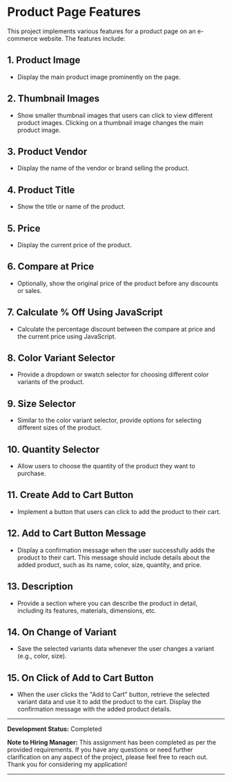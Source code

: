 # Product Page Features

This project implements various features for a product page on an e-commerce website. The features include:

## 1. Product Image
- Display the main product image prominently on the page.

## 2. Thumbnail Images
- Show smaller thumbnail images that users can click to view different product images. Clicking on a thumbnail image changes the main product image.

## 3. Product Vendor
- Display the name of the vendor or brand selling the product.

## 4. Product Title
- Show the title or name of the product.

## 5. Price
- Display the current price of the product.

## 6. Compare at Price
- Optionally, show the original price of the product before any discounts or sales.

## 7. Calculate % Off Using JavaScript
- Calculate the percentage discount between the compare at price and the current price using JavaScript.

## 8. Color Variant Selector
- Provide a dropdown or swatch selector for choosing different color variants of the product.

## 9. Size Selector
- Similar to the color variant selector, provide options for selecting different sizes of the product.

## 10. Quantity Selector
- Allow users to choose the quantity of the product they want to purchase.

## 11. Create Add to Cart Button
- Implement a button that users can click to add the product to their cart.

## 12. Add to Cart Button Message
- Display a confirmation message when the user successfully adds the product to their cart. This message should include details about the added product, such as its name, color, size, quantity, and price.

## 13. Description
- Provide a section where you can describe the product in detail, including its features, materials, dimensions, etc.

## 14. On Change of Variant
- Save the selected variants data whenever the user changes a variant (e.g., color, size).

## 15. On Click of Add to Cart Button
- When the user clicks the "Add to Cart" button, retrieve the selected variant data and use it to add the product to the cart. Display the confirmation message with the added product details.

---

**Development Status:** Completed

**Note to Hiring Manager:** This assignment has been completed as per the provided requirements. If you have any questions or need further clarification on any aspect of the project, please feel free to reach out. Thank you for considering my application!

---
